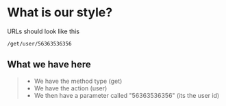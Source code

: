 # What is our style?

URLs should look like this
```URL
/get/user/56363536356
```
## What we have here

> - We have the method type (get)
> - We have the action (user)
> - We then have a parameter called "56363536356" (its the user id)